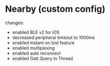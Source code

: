 # Nearby (custom config)

changes:
- enabled BLE v2 for iOS
- decreased peripheral timeout to 1000ms
- enabled instant on lost feature
- enabled multiplexing
- enabled auto reconnect
- enabled Gatt Query In Thread